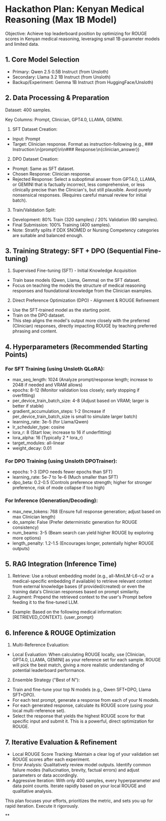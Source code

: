 # Hackathon Plan: Kenyan Medical Reasoning (Max 1B Model)

Objective: Achieve top leaderboard position by optimizing for ROUGE scores in Kenyan medical reasoning, leveraging small 1B-parameter models and limited data.

## 1. Core Model Selection

* Primary: Qwen 2.5 0.5B Instruct (from Unsloth)
* Secondary: Llama 3.2 1B Instruct (from Unsloth)
* Backup/Experiment: Gemma 1B Instruct (from HuggingFace/Unsloth)

## 2. Data Processing & Preparation

Dataset: 400 samples.

Key Columns: Prompt, Clinician, GPT4.0, LLAMA, GEMINI.

1. SFT Dataset Creation:

* Input: Prompt
* Target: Clinician response. Format as instruction-following (e.g., ### Instruction:\n{prompt}\n\n### Response:\n{clinician_answer})

2. DPO Dataset Creation:

* Prompt: Same as SFT dataset.
* Chosen Response: Clinician response.
* Rejected Response: Select a suboptimal answer from GPT4.0, LLAMA, or GEMINI that is factually incorrect, less comprehensive, or less clinically precise than the Clinician's, but still plausible. Avoid purely nonsensical responses. (Requires careful manual review for initial batch).

3. Train/Validation Split:

* Development: 80% Train (320 samples) / 20% Validation (80 samples).
* Final Submission: 100% Training (400 samples).
* Note: Stratify splits if DDX SNOMED or Nursing Competency categories are suitable and balanced enough.

## 3. Training Strategy: SFT + DPO (Sequential Fine-tuning)

1. Supervised Fine-tuning (SFT) - Initial Knowledge Acquisition

* Train base models (Qwen, Llama, Gemma) on the SFT dataset.
* Focus on teaching the models the structure of medical reasoning responses and foundational knowledge from the Clinician examples.

2. Direct Preference Optimization (DPO) - Alignment & ROUGE Refinement

* Use the SFT-trained model as the starting point.
* Train on the DPO dataset.
* This step aligns the model's output more closely with the preferred (Clinician) responses, directly impacting ROUGE by teaching preferred phrasing and content.

## 4. Hyperparameters (Recommended Starting Points)

### For SFT Training (using Unsloth QLoRA):

* max_seq_length: 1024 (Analyze prompt/response length; increase to 2048 if needed and VRAM allows)
* epochs: 8-12 (Monitor validation loss closely; early stopping if overfitting)
* per_device_train_batch_size: 4-8 (Adjust based on VRAM; larger is better if stable)
* gradient_accumulation_steps: 1-2 (Increase if per_device_train_batch_size is small to simulate larger batch)
* learning_rate: 3e-5 (for Llama/Qwen)
* lr_scheduler_type: cosine
* lora_r: 8 (Start low; increase to 16 if underfitting)
* lora_alpha: 16 (Typically 2 * lora_r)
* target_modules: all-linear
* weight_decay: 0.01

### For DPO Training (using Unsloth DPOTrainer):

* epochs: 1-3 (DPO needs fewer epochs than SFT)
* learning_rate: 5e-7 to 1e-6 (Much smaller than SFT)
* dpo_beta: 0.2-0.5 (Controls preference strength; higher for stronger preference, risk of mode collapse if too high)

### For Inference (Generation/Decoding):

* max_new_tokens: 768 (Ensure full response generation; adjust based on max Clinician length)
* do_sample: False (Prefer deterministic generation for ROUGE consistency)
* num_beams: 3-5 (Beam search can yield higher ROUGE by exploring more options)
* length_penalty: 1.2-1.5 (Encourages longer, potentially higher ROUGE outputs)

## 5. RAG Integration (Inference Time)

1. Retrieve: Use a robust embedding model (e.g., all-MiniLM-L6-v2 or a medical-specific embedding if available) to retrieve relevant context from external knowledge bases (if provided/created) or even the training data's Clinician responses based on prompt similarity.
2. Augment: Prepend the retrieved context to the user's Prompt before feeding it to the fine-tuned LLM.

* Example: Based on the following medical information: [RETRIEVED_CONTEXT]. {user_prompt}

## 6. Inference & ROUGE Optimization

1. Multi-Reference Evaluation:

* Local Evaluation: When calculating ROUGE locally, use [Clinician, GPT4.0, LLAMA, GEMINI] as your reference set for each sample. ROUGE will pick the best match, giving a more realistic understanding of potential leaderboard performance.

2. Ensemble Strategy ("Best of N"):

* Train and fine-tune your top N models (e.g., Qwen SFT+DPO, Llama SFT+DPO).
* For each test prompt, generate a response from each of your N models.
* For each generated response, calculate its ROUGE score (using your local multi-reference set).
* Select the response that yields the highest ROUGE score for that specific input and submit it. This is a powerful, direct optimization for ROUGE.

## 7. Iterative Evaluation & Refinement

* Local ROUGE Score Tracking: Maintain a clear log of your validation set ROUGE scores after each experiment.
* Error Analysis: Qualitatively review model outputs. Identify common failure modes (hallucination, brevity, factual errors) and adjust parameters or data accordingly.
* Aggressive Iteration: With only 400 samples, every hyperparameter and data point counts. Iterate rapidly based on your local ROUGE and qualitative analysis.

This plan focuses your efforts, prioritizes the metric, and sets you up for rapid iteration. Execute it rigorously.

**
